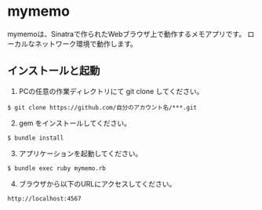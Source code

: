 # mymemo

mymemoは、Sinatraで作られたWebブラウザ上で動作するメモアプリです。
ローカルなネットワーク環境で動作します。

## インストールと起動

1. PCの任意の作業ディレクトリにて git clone してください。
```
$ git clone https://github.com/自分のアカウント名/***.git
```

2. gem をインストールしてください。
```
$ bundle install
```

3. アプリケーションを起動してください。
```
$ bundle exec ruby mymemo.rb
```
4. ブラウザから以下のURLにアクセスしてください。
```
http://localhost:4567
```
